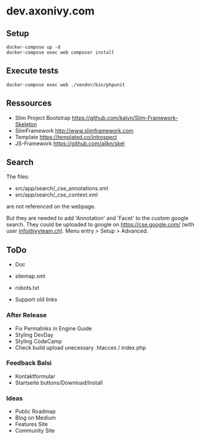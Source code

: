# dev.axonivy.com

## Setup
	docker-compose up -d
	docker-compose exec web composer install

## Execute tests
	docker-compose exec web ./vendor/bin/phpunit

## Ressources
* Slim Project Bootstrap <https://github.com/kalvn/Slim-Framework-Skeleton>
* SlimFramework <http://www.slimframework.com>
* Template <https://templated.co/introspect>
* JS-Framework <https://github.com/ajlkn/skel>

## Search
The files: 
 * src/app/search/_cse_annotations.xml
 * src/app/search/_cse_context.xml

are not referenced on the webpage.

But they are needed to add 'Annotation' and 'Facet' to the custom google search.
They could be uploaded to google on https://cse.google.com/ (with user info@ivyteam.ch).
Menu entry > Setup > Advanced.

## ToDo

* Doc
* sitemap.xml
* robots.txt

* Support old links

### After Release
* Fix Permalinks in Engine Guide
* Styling DevDay
* Styling CodeCamp
* Check build upload unecessary .htacces / index.php

### Feedback Balsi
* Kontaktformular
* Startseite buttons/Download/Install

### Ideas
* Public Roadmap
* Blog on Medium
* Features Site
* Community Site
